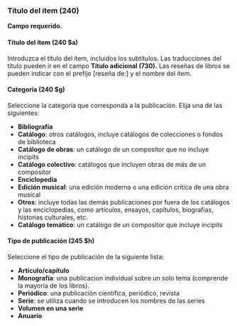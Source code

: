 ### Título del ítem (240)

**Campo requerido.**

#### Título del ítem (240 $a)  

Introduzca el título del ítem, incluidos los subtítulos. Las traducciones del título pueden ir en el campo **Título adicional (730).** Las reseñas de libros se pueden indicar con el prefijo [reseña de:] y el nombre del ítem.

  

#### Categoría (240 $g)

Seleccione la categoría que corresponda a la publicación. Elija una de las siguientes:

- **Bibliografía**
- **Catálogo**: otros catálogos, incluye catálogos de colecciones o fondos de biblioteca
- **Catálogo de obras**: un catálogo de un compositor que no incluye incipits
- **Catálogo colectivo**: catálogos que incluyen obras de más de un compositor
- **Enciclopedia**
- **Edición musical**: una edición moderna o una edición crítica de una obra musical
- **Otros**: incluye todas las demás publicaciones por fuera de los catálogos y las enciclopedias, como artículos, ensayos, capítulos, biografías, historias culturales, etc.
- **Catálogo temático**: un catálogo de un compositor que incluye incipits

#### Tipo de publicación (245 $h)

Seleccione el tipo de publicación de la siguiente lista:

- **Artículo/capítulo**
- **Monografía**: una publicacion individual sobre un solo tema (comprende la mayoría de los libros).
- **Periódico**: una publicación científica, periódico, revista
- **Serie**: se utiliza cuando se introducen los nombres de las series
- **Volumen en una serie**
- **Anuario**